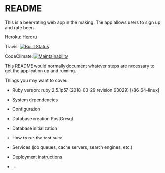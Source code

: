 # README

This is a beer-rating web app in the making. The app allows users to sign up and rate beers.

Heroku:
[Heroku](https://shrouded-stream-47285.herokuapp.com/)

Travis:
[![Build Status](https://travis-ci.org/Avocadososemix/RateBeer.svg?branch=master)](https://travis-ci.org/Avocadososemix/RateBeer)

CodeClimate:
[![Maintainability](https://api.codeclimate.com/v1/badges/d928663b561b531693b7/maintainability)](https://codeclimate.com/github/Avocadososemix/RateBeer/maintainability)



This README would normally document whatever steps are necessary to get the
application up and running.

Things you may want to cover:

* Ruby version:
ruby 2.5.1p57 (2018-03-29 revision 63029) [x86_64-linux]

* System dependencies

* Configuration

* Database creation
PostGresql

* Database initialization

* How to run the test suite

* Services (job queues, cache servers, search engines, etc.)

* Deployment instructions

* ...
